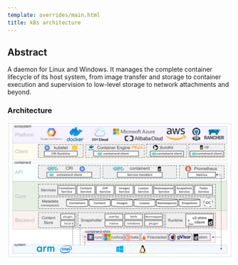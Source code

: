 ```yaml
---
template: overrides/main.html
title: k8s architecture
---
```


## Abstract

A daemon for Linux and Windows. It manages the complete container lifecycle of its host system, from image transfer and storage to container execution and supervision to low-level storage to network attachments and beyond.

### Architecture

<!-- Picture unClickable Markdown
![Alternative Text](/path/of/image.jpg)
e.g:
![Architecture]
[Architecture]:Containerd-Architecture/Architecture.png -->

<!-- Picture Clickable Markdown
[![Alternative Text](/path/of/image.jpg)](/path/to/image.jpg) -->
[![Architecture](../../assets/images/Architecture.png)](../../assets/images/Architecture.png "Architecture")
